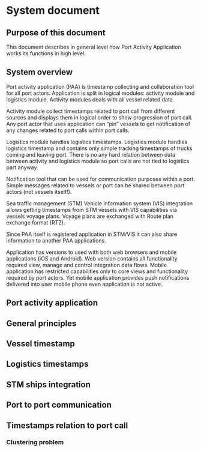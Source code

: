 # System document

## Purpose of this document

This document describes in general level how Port Activity Application works its functions in high level.

## System overview

Port activity application (PAA) is timestamp collecting and collaboration tool for all port actors. Application is split in logical modules: activity module and logistics module. Activity modules deals with all vessel related data.

Activity module collect timestamps related to port call from different sources and displays them in logical order to show progression of port call. Any port actor that uses application can “pin” vessels to get notification of any changes related to port calls within port calls.

Logistics module handles logistics timestamps. Logistics module handles logistics timestamp and  contains only simple tracking timestamps of trucks coming and leaving port. There is no any hard relation between data between activity and logistics module so port calls are not tied to logistics part anyway.

Notification tool that can be used for communication purposes within a port. Simple messages related to vessels or port can be shared between port actors (not vessels itself!).

Sea traffic management (STM) Vehicle information system (VIS) integration allows getting timestamps from STM  vessels with VIS capabilities via vessels voyage plans. Voyage plans are exchanged with Route plan exchange format (RTZ).

Since PAA itself is registered application in STM/VIS it can also share information to another PAA applications.

Application has versions to used with both web browsers and mobile applications (iOS and Android). Web version contains all functionality required view, manage and control integration data flows. Mobile application has restricted capabilities only to core views and functionality required by port actors. Yet mobile application provides push notifications delivered into user mobile phone even application is not active.

## Port activity application

## General principles

## Vessel timestamp

## Logistics timestamps

## STM ships integration

## Port to port communication

## Timestamps relation to port call

### Clustering problem
